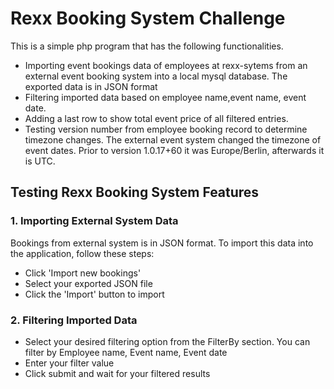 # Rexx Booking System Challenge

This is a simple php program that has the following functionalities.

* Importing event bookings data of employees at rexx-sytems from an external event booking system into a local mysql database. The exported data is in JSON format
* Filtering imported data based on employee name,event name, event date.
* Adding a last row to show total event price of all filtered entries.
* Testing version number from employee booking record to determine timezone changes. The external event system changed the timezone of event dates.
  Prior to version 1.0.17+60 it was Europe/Berlin, afterwards it is UTC.

## Testing Rexx Booking System Features

### 1. Importing External System Data

Bookings from external system is in JSON format. To import this data into the application, follow these steps:

* Click 'Import new bookings'
* Select your exported JSON file
* Click the 'Import' button to import

### 2. Filtering Imported Data

* Select your desired filtering option from the FilterBy section. You can filter by Employee name, Event name, Event date
* Enter your filter value
* Click submit and wait for your filtered results
